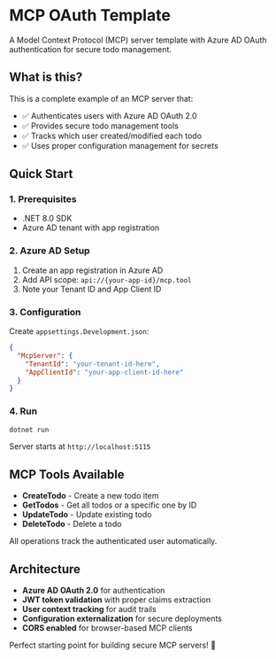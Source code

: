 # MCP OAuth Template

A Model Context Protocol (MCP) server template with Azure AD OAuth authentication for secure todo management.

## What is this?

This is a complete example of an MCP server that:
- ✅ Authenticates users with Azure AD OAuth 2.0
- ✅ Provides secure todo management tools
- ✅ Tracks which user created/modified each todo
- ✅ Uses proper configuration management for secrets

## Quick Start

### 1. Prerequisites
- .NET 8.0 SDK
- Azure AD tenant with app registration

### 2. Azure AD Setup
1. Create an app registration in Azure AD
2. Add API scope: `api://{your-app-id}/mcp.tool`
3. Note your Tenant ID and App Client ID

### 3. Configuration
Create `appsettings.Development.json`:
```json
{
  "McpServer": {
    "TenantId": "your-tenant-id-here",
    "AppClientId": "your-app-client-id-here"
  }
}
```

### 4. Run
```bash
dotnet run
```

Server starts at `http://localhost:5115`

## MCP Tools Available

- **CreateTodo** - Create a new todo item
- **GetTodos** - Get all todos or a specific one by ID
- **UpdateTodo** - Update existing todo
- **DeleteTodo** - Delete a todo

All operations track the authenticated user automatically.

## Architecture

- **Azure AD OAuth 2.0** for authentication
- **JWT token validation** with proper claims extraction
- **User context tracking** for audit trails
- **Configuration externalization** for secure deployments
- **CORS enabled** for browser-based MCP clients

Perfect starting point for building secure MCP servers! 🚀
